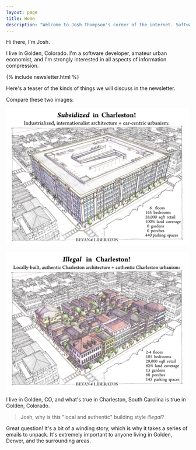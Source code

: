```yaml
---
layout: page
title: Home
description: "Welcome to Josh Thompson's corner of the internet. Software, urbanism, teaching, and a continuous study of the usage of power in the world."
---
```


Hi there, I'm Josh. 

I live in Golden, Colorado. I'm a software developer, amateur urban economist, and I'm strongly interested in all aspects of information compression. 

{% include newsletter.html %}

Here's a teaser of the kinds of things we will discuss in the newsletter.

Compare these two images:

![subsidized and ugly](/images_2020/subsidized.jpeg)

![illegal but beautiful](/images_2020/illegal.jpg)

I live in Golden, CO, and what's true in Charleston, South Carolina is true in Golden, Colorado.

> Josh, why is this "local and authentic" building style _illegal_?

Great question! It's a bit of a winding story, which is why it takes a series of emails to unpack. It's extremely important to anyone living in Golden, Denver, and the surrounding areas.